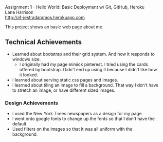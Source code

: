 Assignment 1 - Hello World: Basic Deployment w/ Git, GitHub, Heroku  
Lane Harrison  
http://a1-jestradaramos.herokuapp.com

This project shows an basic web page about me. 

## Technical Achievements
- Learned about bootstrap and their grid system. And how it responds to windows size. 
	- I originally had my page mimick pinterest. I tried using the cards offered by bootstrap. Didn't end up using it because I didn't like how it looked. 
- I learned about serving static css pages and images.
- I learned about tiling an image to fill a background. That way I don't have to stretch an image, or have different sized images. 

### Design Achievements
- I used the New York Times newspapers as a design for my page. 
- I went onto google fonts to change up the fonts so that I don't have the default. 
- Used filters on the images so that it was all uniform with the background. 


